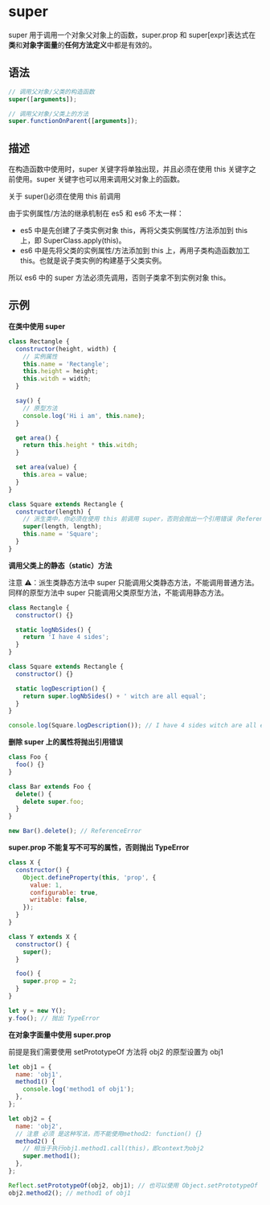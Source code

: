 # super

super 用于调用一个对象父对象上的函数，super.prop 和 super[expr]表达式在**类**和**对象字面量**的**任何方法定义**中都是有效的。

## 语法

```js
// 调用父对象/父类的构造函数
super([arguments]);

// 调用父对象/父类上的方法
super.functionOnParent([arguments]);
```

## 描述

在构造函数中使用时，super 关键字将单独出现，并且必须在使用 this 关键字之前使用。super 关键字也可以用来调用父对象上的函数。

关于 super()必须在使用 this 前调用

由于实例属性/方法的继承机制在 es5 和 es6 不太一样：

- es5 中是先创建了子类实例对象 this，再将父类实例属性/方法添加到 this 上，即 SuperClass.apply(this)。
- es6 中是先将父类的实例属性/方法添加到 this 上，再用子类构造函数加工 this。也就是说子类实例的构建基于父类实例。

所以 es6 中的 super 方法必须先调用，否则子类拿不到实例对象 this。

## 示例

**在类中使用 super**

```js
class Rectangle {
  constructor(height, width) {
    // 实例属性
    this.name = 'Rectangle';
    this.height = height;
    this.witdh = width;
  }

  say() {
    // 原型方法
    console.log('Hi i am', this.name);
  }

  get area() {
    return this.height * this.witdh;
  }

  set area(value) {
    this.area = value;
  }
}

class Square extends Rectangle {
  constructor(length) {
    // 派生类中，你必须在使用 this 前调用 super，否则会抛出一个引用错误（ReferenceError）。
    super(length, length);
    this.name = 'Square';
  }
}
```

**调用父类上的静态（static）方法**

注意 ⚠️：派生类静态方法中 super 只能调用父类静态方法，不能调用普通方法。同样的原型方法中 super 只能调用父类原型方法，不能调用静态方法。

```js
class Rectangle {
  constructor() {}

  static logNbSides() {
    return 'I have 4 sides';
  }
}

class Square extends Rectangle {
  constructor() {}

  static logDescription() {
    return super.logNbSides() + ' witch are all equal';
  }
}

console.log(Square.logDescription()); // I have 4 sides witch are all equal
```

**删除 super 上的属性将抛出引用错误**

```js
class Foo {
  foo() {}
}

class Bar extends Foo {
  delete() {
    delete super.foo;
  }
}

new Bar().delete(); // ReferenceError
```

**super.prop 不能复写不可写的属性，否则抛出 TypeError**

```js
class X {
  constructor() {
    Object.defineProperty(this, 'prop', {
      value: 1,
      configurable: true,
      writable: false,
    });
  }
}

class Y extends X {
  constructor() {
    super();
  }

  foo() {
    super.prop = 2;
  }
}

let y = new Y();
y.foo(); // 抛出 TypeError
```

**在对象字面量中使用 super.prop**

前提是我们需要使用 setPrototypeOf 方法将 obj2 的原型设置为 obj1

```js
let obj1 = {
  name: 'obj1',
  method1() {
    console.log('method1 of obj1');
  },
};

let obj2 = {
  name: 'obj2',
  // 注意 必须 是这种写法，而不能使用method2: function() {}
  method2() {
    // 相当于执行obj1.method1.call(this)，即context为obj2
    super.method1();
  },
};

Reflect.setPrototypeOf(obj2, obj1); // 也可以使用 Object.setPrototypeOf
obj2.method2(); // method1 of obj1
```
